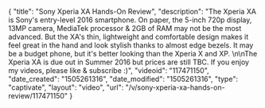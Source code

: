 {
    "title": "Sony Xperia XA Hands-On Review",
    "description": "The Xperia XA is Sony's entry-level 2016 smartphone. On paper, the 5-inch 720p display, 13MP camera, MediaTek processor & 2GB of RAM may not be the most advanced. But the XA's thin, lightweight and comfortable design makes it feel great in the hand and look stylish thanks to almost edge bezels. It may be a budget phone, but it's better looking than the Xperia X and XP. \n\nThe Xperia XA is due out in Summer 2016 but prices are still TBC. If you enjoy my videos, please like & subscribe :)",
    "videoid": "117471150",
    "date_created": "1505261316",
    "date_modified": "1505261316",
    "type": "captivate",
    "layout": "video",
    "url": "\/v\/sony-xperia-xa-hands-on-review\/117471150"
}